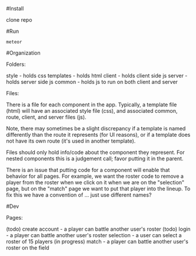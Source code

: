 #Install

  clone repo

#Run

  `meteor`

#Organization

Folders:

  style - holds css
  templates - holds html
  client - holds client side js
  server - holds server side js
  common - holds js to run on both client and server

Files:

  There is a file for each component in the app. Typically, a template file
  (html) will have an associated style file (css), and associated common, route,
  client, and server files (js).

  Note, there may sometimes be a slight discrepancy if a template is named
  differently than the route it represents (for UI reasons), or if a template
  does not have its own route (it's used in another template).

  Files should only hold info/code about the component they represent.  For
  nested components this is a judgement call; favor putting it in the parent.

  There is an issue that putting code for a component will enable that behavior
  for all pages.  For example, we want the roster code to remove a player from
  the roster when we click on it when we are on the "selection" page, but on the
  "match" page we want to put that player into the lineup. To fix this we have a
  convention of ... just use different names?

#Dev

Pages:

  (todo) create account - a player can battle another user's roster
  (todo) login - a player can battle another user's roster
  selection - a user can select a roster of 15 players
  (in progress) match - a player can battle another user's roster on the field
